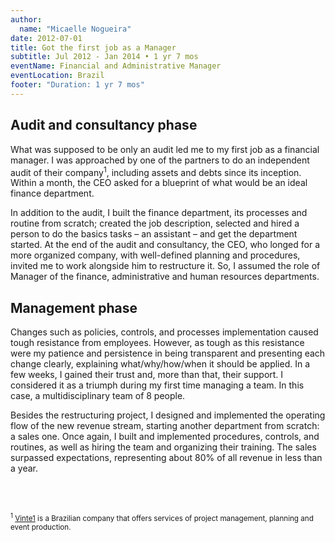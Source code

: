 ```yaml
---
author:
  name: "Micaelle Nogueira"
date: 2012-07-01
title: Got the first job as a Manager
subtitle: Jul 2012 - Jan 2014 • 1 yr 7 mos
eventName: Financial and Administrative Manager
eventLocation: Brazil
footer: "Duration: 1 yr 7 mos"
---
```


## Audit and consultancy phase

What was supposed to be only an audit led me to my first job as a financial manager. I was approached by one of the partners to do an independent audit of their company<sup>1</sup>, including assets and debts since its inception. Within a month, the CEO asked for a blueprint of what would be an ideal finance department.

In addition to the audit, I built the finance department, its processes and routine from scratch; created the job description, selected and hired a person to do the basics tasks – an assistant – and get the department started. At the end of the audit and consultancy, the CEO, who longed for a more organized company, with well-defined planning and procedures, invited me to work alongside him to restructure it. So, I assumed the role of Manager of the finance, administrative and human resources departments.

## Management phase

Changes such as policies, controls, and processes implementation caused tough resistance from employees. However, as tough as this resistance were my patience and persistence in being transparent and presenting each change clearly, explaining what/why/how/when it should be applied. In a few weeks, I gained their trust and, more than that, their support. I considered it as a triumph during my first time managing a team. In this case, a multidisciplinary team of 8 people.

Besides the restructuring project, I designed and implemented the operating flow of the new revenue stream, starting another department from scratch: a sales one. Once again, I built and implemented procedures, controls, and routines, as well as hiring the team and organizing their training. The sales surpassed expectations, representing about 80% of all revenue in less than a year.

<br/>
<br/>

<small><sup>1</sup> [Vinte1](http://vinte1.com.br/site/?page_id=24) is a Brazilian company that offers services of project management, planning and event production.</small>